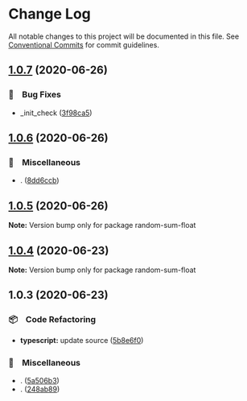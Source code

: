# Change Log

All notable changes to this project will be documented in this file.
See [Conventional Commits](https://conventionalcommits.org) for commit guidelines.

## [1.0.7](https://github.com/bluelovers/ws-random/compare/random-sum-float@1.0.6...random-sum-float@1.0.7) (2020-06-26)


### 🐛　Bug Fixes

* _init_check ([3f98ca5](https://github.com/bluelovers/ws-random/commit/3f98ca5b619a0c66aa7271f949cc3d06c7969f12))





## [1.0.6](https://github.com/bluelovers/ws-random/compare/random-sum-float@1.0.5...random-sum-float@1.0.6) (2020-06-26)


### 🔖　Miscellaneous

* . ([8dd6ccb](https://github.com/bluelovers/ws-random/commit/8dd6ccb22f625c0de80360e8f79a60dca3752233))





## [1.0.5](https://github.com/bluelovers/ws-random/compare/random-sum-float@1.0.4...random-sum-float@1.0.5) (2020-06-26)

**Note:** Version bump only for package random-sum-float





## [1.0.4](https://github.com/bluelovers/ws-random/compare/random-sum-float@1.0.3...random-sum-float@1.0.4) (2020-06-23)

**Note:** Version bump only for package random-sum-float





## 1.0.3 (2020-06-23)


### 📦　Code Refactoring

* **typescript:** update source ([5b8e6f0](https://github.com/bluelovers/ws-random/commit/5b8e6f0df0bb756e20927493cee9269f9c6596c4))


### 🔖　Miscellaneous

* . ([5a506b3](https://github.com/bluelovers/ws-random/commit/5a506b3184d918000a2bc4873f567e8c71b386cc))
* . ([248ab89](https://github.com/bluelovers/ws-random/commit/248ab8998b11d03da14eb4920ef79d2e0dfc59bb))
